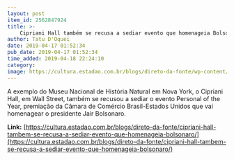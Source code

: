 ```yaml
---
layout: post
item_id: 2562847924
title: >-
    Cipriani Hall também se recusa a sediar evento que homenageia Bolsonaro
author: Tatu D'Oquei
date: 2019-04-17 01:52:34
pub_date: 2019-04-17 01:52:34
time_added: 2019-04-18 22:24:10
category: 
image: https://cultura.estadao.com.br/blogs/direto-da-fonte/wp-content/uploads/sites/290/2019/04/18576450836_285cfe4ef0_z-460x307.jpg
---
```


A exemplo do Museu Nacional de História Natural em Nova York, o Cipriani Hall, em Wall Street, também se recusou a sediar o evento Personal of the Year, premiação da Câmara de Comércio Brasil-Estados Unidos que vai homenagear o presidente Jair Bolsonaro.

**Link:** [https://cultura.estadao.com.br/blogs/direto-da-fonte/cipriani-hall-tambem-se-recusa-a-sediar-evento-que-homenageia-bolsonaro/](https://cultura.estadao.com.br/blogs/direto-da-fonte/cipriani-hall-tambem-se-recusa-a-sediar-evento-que-homenageia-bolsonaro/)

